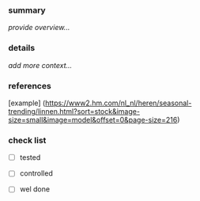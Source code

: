 ### summary
_provide overview..._
### details
_add more context..._
### references
[example] (https://www2.hm.com/nl_nl/heren/seasonal-trending/linnen.html?sort=stock&image-size=small&image=model&offset=0&page-size=216)
### check list
- [ ] tested
- [ ] controlled
- [ ] wel done
      
